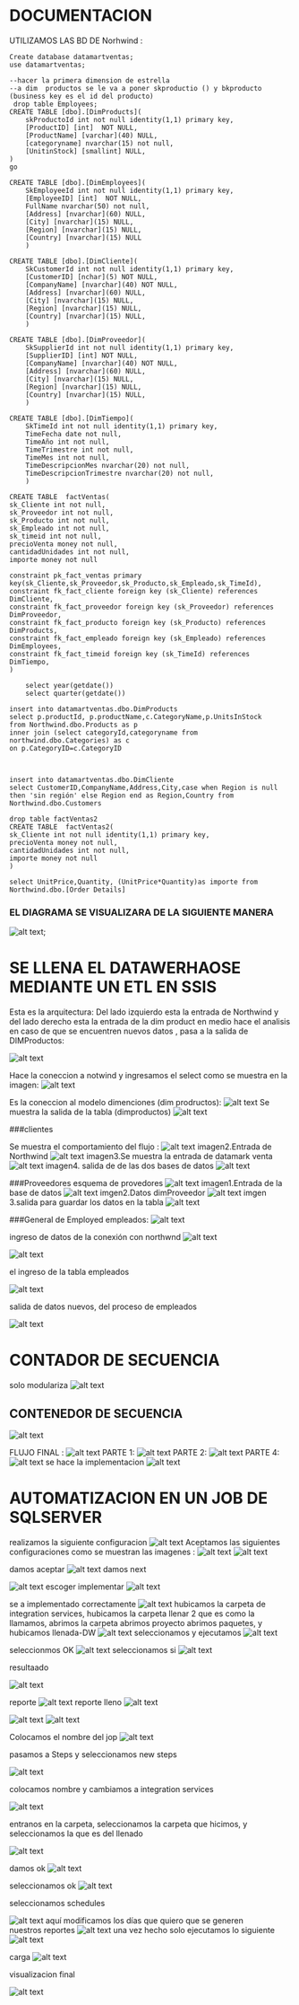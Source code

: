 # DOCUMENTACION
UTILIZAMOS LAS BD DE Norhwind :
```
Create database datamartventas;
use datamartventas;

--hacer la primera dimension de estrella
--a dim  productos se le va a poner skproductio () y bkproducto (business key es el id del producto)
 drop table Employees;
CREATE TABLE [dbo].[DimProducts](
	skProductoId int not null identity(1,1) primary key,
	[ProductID] [int]  NOT NULL,
	[ProductName] [varchar](40) NULL,
	[categoryname] nvarchar(15) not null,
	[UnitinStock] [smallint] NULL,
)
go

CREATE TABLE [dbo].[DimEmployees](
	SkEmployeeId int not null identity(1,1) primary key,
	[EmployeeID] [int]  NOT NULL,
	FullName nvarchar(50) not null,
	[Address] [nvarchar](60) NULL,
	[City] [nvarchar](15) NULL,
	[Region] [nvarchar](15) NULL,
	[Country] [nvarchar](15) NULL
	)

CREATE TABLE [dbo].[DimCliente](
	SkCustomerId int not null identity(1,1) primary key,
	[CustomerID] [nchar](5) NOT NULL,
	[CompanyName] [nvarchar](40) NOT NULL,
	[Address] [nvarchar](60) NULL,
	[City] [nvarchar](15) NULL,
	[Region] [nvarchar](15) NULL,
	[Country] [nvarchar](15) NULL,
	)

CREATE TABLE [dbo].[DimProveedor](
	SkSupplierId int not null identity(1,1) primary key,
	[SupplierID] [int] NOT NULL,
	[CompanyName] [nvarchar](40) NOT NULL,
	[Address] [nvarchar](60) NULL,
	[City] [nvarchar](15) NULL,
	[Region] [nvarchar](15) NULL,
	[Country] [nvarchar](15) NULL,
	)

CREATE TABLE [dbo].[DimTiempo](
	SkTimeId int not null identity(1,1) primary key,
	TimeFecha date not null,
	TimeAño int not null,
	TimeTrimestre int not null,
	TimeMes int not null,
	TimeDescripcionMes nvarchar(20) not null,
	TimeDescripcionTrimestre nvarchar(20) not null,
	)

CREATE TABLE  factVentas(
sk_Cliente int not null,
sk_Proveedor int not null,
sk_Producto int not null,
sk_Empleado int not null,
sk_timeid int not null,
precioVenta money not null,
cantidadUnidades int not null,
importe money not null

constraint pk_fact_ventas primary key(sk_Cliente,sk_Proveedor,sk_Producto,sk_Empleado,sk_TimeId),
constraint fk_fact_cliente foreign key (sk_Cliente) references DimCliente,
constraint fk_fact_proveedor foreign key (sk_Proveedor) references DimProveedor,
constraint fk_fact_producto foreign key (sk_Producto) references DimProducts,
constraint fk_fact_empleado foreign key (sk_Empleado) references DimEmployees,
constraint fk_fact_timeid foreign key (sk_TimeId) references DimTiempo,
)

	select year(getdate())
	select quarter(getdate())

insert into datamartventas.dbo.DimProducts
select p.productId, p.productName,c.CategoryName,p.UnitsInStock 
from Northwind.dbo.Products as p
inner join (select categoryId,categoryname from northwind.dbo.Categories) as c
on p.CategoryID=c.CategoryID



insert into datamartventas.dbo.DimCliente
select CustomerID,CompanyName,Address,City,case when Region is null then 'sin región' else Region end as Region,Country from Northwind.dbo.Customers

drop table factVentas2
CREATE TABLE  factVentas2(
sk_Cliente int not null identity(1,1) primary key,
precioVenta money not null,
cantidadUnidades int not null,
importe money not null
)

select UnitPrice,Quantity, (UnitPrice*Quantity)as importe from Northwind.dbo.[Order Details] 

```
### EL DIAGRAMA SE VISUALIZARA DE LA SIGUIENTE MANERA 

![alt text](img/image-1.png);

# SE LLENA EL DATAWERHAOSE MEDIANTE UN ETL EN SSIS
Esta es la arquitectura:
Del lado izquierdo esta la entrada  de Northwind y del lado derecho esta la entrada de la dim product
en medio hace el analisis en caso de que se encuentren nuevos datos , pasa a la salida  de DIMProductos:

![alt text](<Imagen de WhatsApp 2024-04-15 a las 15.14.40_c2313cca.jpg>)

Hace la coneccion a notwind  y ingresamos el select como se muestra en la  imagen:
![alt text](<Imagen de WhatsApp 2024-04-15 a las 15.16.13_9ef4c44c.jpg>)

Es la coneccion al modelo dimenciones (dim prodructos):
![alt text](<Imagen de WhatsApp 2024-04-15 a las 15.17.16_14507685.jpg>)
Se muestra la salida  de la tabla (dimproductos)
![alt text](<Imagen de WhatsApp 2024-04-15 a las 15.19.21_49008abb.jpg>)

###clientes

Se muestra el comportamiento del flujo :
![alt text](<Imagen de WhatsApp 2024-04-15 a las 15.09.04_3af1d0d3.jpg>)
 imagen2.Entrada de Northwind
 ![alt text](<Imagen de WhatsApp 2024-04-15 a las 15.08.37_92b907a8.jpg>)
imagen3.Se muestra la entrada de datamark venta 
![alt text](<Imagen de WhatsApp 2024-04-15 a las 15.10.17_34d60f5c.jpg>)
imagen4. salida de de las dos bases de datos 
![alt text](<Imagen de WhatsApp 2024-04-15 a las 15.10.17_46692281.jpg>)

###Proveedores
esquema  de provedores 
![alt text](<Imagen de WhatsApp 2024-04-15 a las 15.26.35_f9e6e8c7.jpg>)
imagen1.Entrada de la base de datos 
![alt text](<Imagen de WhatsApp 2024-04-15 a las 15.27.02_aebfc3c0.jpg>)
imgen2.Datos dimProveedor
![alt text](<Imagen de WhatsApp 2024-04-15 a las 15.27.41_265b53aa.jpg>)
imgen 3.salida para guardar los datos en la tabla
![alt text](<Imagen de WhatsApp 2024-04-15 a las 15.29.11_2d4a5a12.jpg>)

###General de Employed
empleados:
![alt text](<Imagen de WhatsApp 2024-04-15 a las 15.30.40_cc1935ae.jpg>)

ingreso de datos de la conexión con northwnd
![alt text](<Imagen de WhatsApp 2024-04-15 a las 15.31.42_422e0ed8.jpg>)

![alt text](<Imagen de WhatsApp 2024-04-15 a las 15.33.45_bc489c75.jpg>)


el ingreso de la tabla empleados

![alt text](<Imagen de WhatsApp 2024-04-15 a las 15.33.45_7e44c409.jpg>)

salida de datos nuevos, del proceso de empleados

![alt text](<Imagen de WhatsApp 2024-04-15 a las 15.35.15_4f29a535.jpg>)

# CONTADOR DE SECUENCIA



solo modulariza
![alt text](<Imagen de WhatsApp 2024-04-15 a las 15.36.34_bc6408e0.jpg>)

## CONTENEDOR DE SECUENCIA 
![alt text](<Imagen de WhatsApp 2024-04-15 a las 15.37.52_71c9146f.jpg>)

FLUJO FINAL :
![alt text](<Imagen de WhatsApp 2024-04-15 a las 15.41.17_c1ad9753.jpg>)
 PARTE 1:
 ![alt text](<Imagen de WhatsApp 2024-04-15 a las 15.42.25_33d65a0f.jpg>)
 PARTE 2:
 ![alt text](<Imagen de WhatsApp 2024-04-15 a las 15.42.52_b3dec2b8.jpg>)
 PARTE 4:
![alt text](<Imagen de WhatsApp 2024-04-15 a las 15.43.26_d0259d32.jpg>)
se hace la implementacion 
![alt text](<Imagen de WhatsApp 2024-04-15 a las 15.45.38_2ae10d9d.jpg>)

 
 # AUTOMATIZACION EN UN JOB DE SQLSERVER
realizamos la siguiente configuracion 
 ![alt text](<Imagen de WhatsApp 2024-04-15 a las 15.48.56_5eab3b2a.jpg>)
 Aceptamos las siguientes configuraciones como se muestran las imagenes :
 ![alt text](<Imagen de WhatsApp 2024-04-15 a las 15.49.22_50dd6c0a.jpg>)
 ![alt text](<Imagen de WhatsApp 2024-04-15 a las 15.50.50_2d952e98.jpg>)

 damos aceptar
 ![alt text](<Imagen de WhatsApp 2024-04-15 a las 15.52.21_8e94803f.jpg>)
 damos next

 ![alt text](<Imagen de WhatsApp 2024-04-15 a las 15.53.02_da334080.jpg>)
 escoger implementar
 ![alt text](<Imagen de WhatsApp 2024-04-15 a las 15.53.46_5855dc51.jpg>)

 se a implementado correctamente
 ![alt text](<Imagen de WhatsApp 2024-04-15 a las 15.54.22_483164dc.jpg>)
hubicamos  la carpeta de integration services, hubicamos la carpeta llenar 2 que es como la llamamos, abrimos la carpeta abrimos proyecto abrimos paquetes, y hubicamos llenada-DW
![alt text](<Imagen de WhatsApp 2024-04-15 a las 15.59.42_5ad07f8b.jpg>)
seleccionamos  y ejecutamos
![alt text](<Imagen de WhatsApp 2024-04-15 a las 16.00.23_23110169.jpg>)

seleccionmos OK
![alt text](<Imagen de WhatsApp 2024-04-15 a las 16.02.02_b931096e.jpg>)
seleccionamos si
![alt text](<Imagen de WhatsApp 2024-04-15 a las 16.05.06_8855794e.jpg>)

resultaado

![alt text](<Imagen de WhatsApp 2024-04-15 a las 16.06.44_abe72a05.jpg>)

reporte
![alt text](<Imagen de WhatsApp 2024-04-15 a las 16.07.55_75f38840.jpg>)
reporte lleno 
![alt text](<Imagen de WhatsApp 2024-04-15 a las 16.09.18_9321a8da.jpg>)
 
 ![alt text](<Imagen de WhatsApp 2024-04-15 a las 16.10.35_2fdedf50.jpg>)
 ![alt text](<Imagen de WhatsApp 2024-04-15 a las 16.10.35_840f0574.jpg>)
 
 Colocamos el nombre del jop 
 ![alt text](<Imagen de WhatsApp 2024-04-15 a las 16.11.41_6d23873e.jpg>)
 
 pasamos a Steps y seleccionamos new steps

 ![alt text](<Imagen de WhatsApp 2024-04-15 a las 16.14.28_fb4f45cc.jpg>)

 colocamos nombre y cambiamos a integration services

 ![alt text](<Imagen de WhatsApp 2024-04-15 a las 16.16.17_f7b5a9c0.jpg>)

 entranos en la carpeta, seleccionamos la carpeta que hicimos, y seleccionamos la que es del llenado

 ![alt text](<Imagen de WhatsApp 2024-04-15 a las 16.18.21_02559f2b.jpg>)

 damos ok
 ![alt text](<Imagen de WhatsApp 2024-04-15 a las 16.18.48_103baf3a.jpg>)

 seleccionamos ok 
  ![alt text](<Imagen de WhatsApp 2024-04-15 a las 16.19.35_3ce5aebd.jpg>)

  seleccionamos schedules

  ![alt text](<Imagen de WhatsApp 2024-04-15 a las 16.19.58_274e5b95.jpg>)
  aquí modificamos los días que quiero que se generen nuestros reportes
  ![alt text](<Imagen de WhatsApp 2024-04-15 a las 16.21.58_70c26cde.jpg>)
una vez hecho solo ejecutamos lo siguiente
![alt text](<Imagen de WhatsApp 2024-04-15 a las 16.23.04_27301874.jpg>)

carga
![alt text](<Imagen de WhatsApp 2024-04-15 a las 16.23.28_9dd73431.jpg>)

visualizacion final 

![alt text](<Imagen de WhatsApp 2024-04-15 a las 16.23.59_695d1cb0-1.jpg>)
